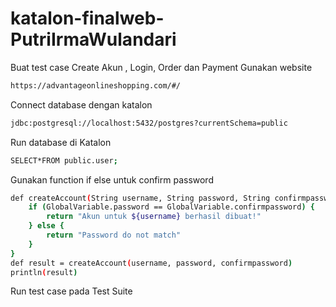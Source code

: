 # katalon-finalweb-PutriIrmaWulandari

Buat test case Create Akun , Login, Order dan Payment
Gunakan website
```sh
https://advantageonlineshopping.com/#/
```
Connect database dengan katalon
```sh
jdbc:postgresql://localhost:5432/postgres?currentSchema=public
```
Run database di Katalon
```sh
SELECT*FROM public.user;
```
Gunakan function if else untuk confirm password
```sh
def createAccount(String username, String password, String confirmpassword) {
    if (GlobalVariable.password == GlobalVariable.confirmpassword) {
        return "Akun untuk ${username} berhasil dibuat!"
    } else {
        return "Password do not match"
    }	
}
def result = createAccount(username, password, confirmpassword)
println(result)
```
Run test case pada Test Suite

